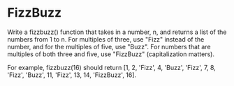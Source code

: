 # FizzBuzz
Write a fizzbuzz() function that takes in a number, n, and returns a list of the numbers from 1 to n.
For multiples of three, use "Fizz" instead of the number, and for the multiples of five, use "Buzz".
For numbers that are multiples of both three and five, use "FizzBuzz" (capitalization matters).

For example, fizzbuzz(16) should return [1, 2, 'Fizz', 4, 'Buzz', 'Fizz', 7, 8, 'Fizz', 'Buzz', 11, 'Fizz', 13, 14, 'FizzBuzz', 16].
